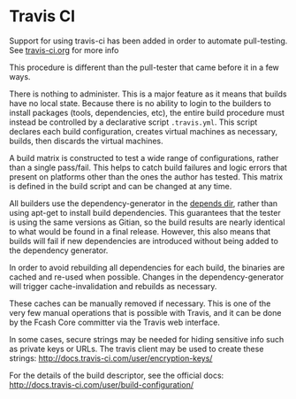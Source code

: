 Travis CI
=========

Support for using travis-ci has been added in order to automate pull-testing.
See [travis-ci.org](https://travis-ci.org/) for more info

This procedure is different than the pull-tester that came before it in a few
ways.

There is nothing to administer. This is a major feature as it means
that builds have no local state. Because there is no ability to login to the
builders to install packages (tools, dependencies, etc), the entire build
procedure must instead be controlled by a declarative script `.travis.yml`.
This script declares each build configuration, creates virtual machines as
necessary, builds, then discards the virtual machines.

A build matrix is constructed to test a wide range of configurations, rather
than a single pass/fail. This helps to catch build failures and logic errors
that present on platforms other than the ones the author has tested. This
matrix is defined in the build script and can be changed at any time.

All builders use the dependency-generator in the [depends dir](/depends), rather than
using apt-get to install build dependencies. This guarantees that the tester
is using the same versions as Gitian, so the build results are nearly identical
to what would be found in a final release. However, this also means that builds
will fail if new dependencies are introduced without being added to the
dependency generator.

In order to avoid rebuilding all dependencies for each build, the binaries are
cached and re-used when possible. Changes in the dependency-generator will
trigger cache-invalidation and rebuilds as necessary.

These caches can be manually removed if necessary. This is one of the very few
manual operations that is possible with Travis, and it can be done by the
Fcash Core committer via the Travis web interface.

In some cases, secure strings may be needed for hiding sensitive info such as
private keys or URLs. The travis client may be used to create these strings:
http://docs.travis-ci.com/user/encryption-keys/

For the details of the build descriptor, see the official docs:
http://docs.travis-ci.com/user/build-configuration/
